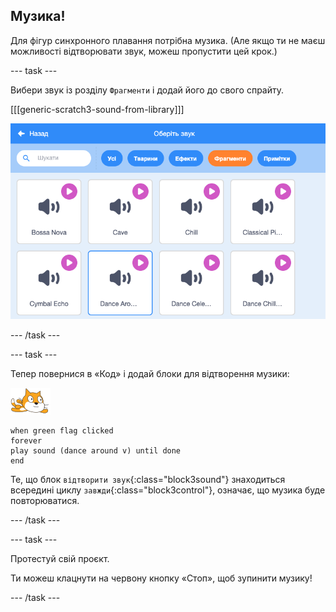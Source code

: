 ## Музика!

Для фігур синхронного плавання потрібна музика. (Але якщо ти не маєш можливості відтворювати звук, можеш пропустити цей крок.)

--- task ---

Вибери звук із розділу `Фрагменти` і додай його до свого спрайту.

[[[generic-scratch3-sound-from-library]]]

![звук «dance around», вибраний в бібліотеці звуків](images/swim-dance.png)

--- /task ---

--- task ---

Тепер повернися в «Код» і додай блоки для відтворення музики:

![спрайт плавця](images/swimmer-sprite.png)

```blocks3
when green flag clicked
forever
play sound (dance around v) until done
end
```

Те, що блок `відтворити звук`{:class="block3sound"} знаходиться всередині циклу `завжди`{:class="block3control"}, означає, що музика буде повторюватися.

--- /task ---

--- task ---

Протестуй свій проєкт.

Ти можеш клацнути на червону кнопку «Стоп», щоб зупинити музику!

--- /task ---


